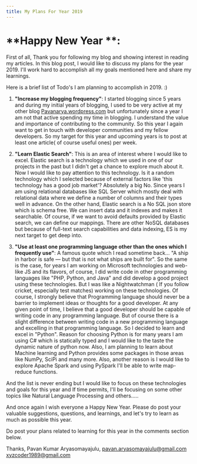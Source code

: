 ```yaml
---
title: My Plans For Year 2019
---
```


# **Happy New Year **: 
First of all, Thank you for following my blog and showing interest in reading my articles.
In this blog post, I would like to discuss my plans for the year 2019. I'll work hard to accomplish all my goals mentioned here and share my learnings.

Here is a brief list of Todo's I am planning to accomplish in 2019. :)

1.  **"Increase my blogging frequency"**:
                I started blogging since 5 years and during my initial years of blogging, I used to be very active at my other blog [Pavanarya.wordpress.com](https://pavanarya.wordpress.com) but unfortunately since a year I am not that active spending my time in blogging. I understand the value and importance of contributing to the community. So this year I again want to get in touch with developer communities and my fellow developers. So my target for this year and upcoming years is to post at least one article( of course useful ones) per week.

2.  **"Learn Elastic Search"**:
       This is an area of interest where I would like to excel. Elastic search is a technology which we used in one of our projects in the past but I didn't get a chance to explore much about it. Now I would like to pay attention to this technology. Is it a random technology which I selected because of external factors like 'this technology has a good job market'? Absolutely a big No.
Since years I am using relational databases like SQL Server which mostly deal with relational data where we define a number of columns and their types well in advance. On the other hand, Elastic search is a No SQL json store which is schema free. We can insert data and it indexes and makes it searchable. Of course, if we want to avoid defaults provided by Elastic search, we can define our mappings. There are other NoSQL databases but because of full-text search capabilities and data indexing, ES is my next target to get deep into.

3.  **"Use at least one programming language other than the ones which I frequently use"**:
      A famous quote which I read sometime back... "A ship in harbor is safe — but that is not what ships are built for". So the same is the case, for years I am working on Microsoft technologies and web-like JS and its flavors, of course, I did write code in other programming languages like "PHP, Python, and Java" and did develop a good project using these technologies. But I was like a Nightwatchman ( If you follow cricket, especially test matches) working on these technologies. Of course, I strongly believe that Programming language should never be a barrier to implement ideas or thoughts for a good developer. At any given point of time, I believe that a good developer should be capable of writing code in any programming language. But of course there is a slight difference between writing code in a new programming language and excelling in that programming language. So I decided to learn and excel in "Python". Reason for choosing Python is for many years I am using C# which is statically typed and I would like to the taste the dynamic nature of python now. Also, I am planning to learn about Machine learning and Python provides some packages in those areas like NumPy, SciPi and many more. Also, another reason is I would like to explore Apache Spark and using PySpark I'll be able to write map-reduce functions.


And the list is never ending but I would like to focus on these technologies and goals for this year and If time permits, I'll be focusing on some other topics like Natural Language Processing and others.....

And once again I wish everyone a Happy New Year. Please do post your valuable suggestions, questions, and learnings, and let's try to learn as much as possible this year.

Do post your plans related to learning for this year in the comments section below.


Thanks,
Pavan Kumar Aryasomayajulu,
pavan.aryasomayajulu@gmail.com
xyzcoder1989@gmail.com